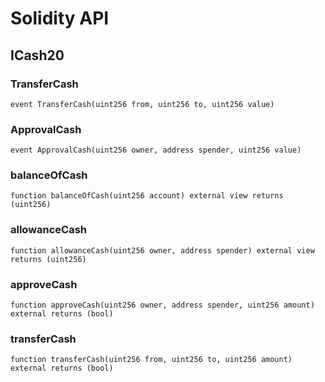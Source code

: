 # Solidity API

## ICash20

### TransferCash

```solidity
event TransferCash(uint256 from, uint256 to, uint256 value)
```

### ApprovalCash

```solidity
event ApprovalCash(uint256 owner, address spender, uint256 value)
```

### balanceOfCash

```solidity
function balanceOfCash(uint256 account) external view returns (uint256)
```

### allowanceCash

```solidity
function allowanceCash(uint256 owner, address spender) external view returns (uint256)
```

### approveCash

```solidity
function approveCash(uint256 owner, address spender, uint256 amount) external returns (bool)
```

### transferCash

```solidity
function transferCash(uint256 from, uint256 to, uint256 amount) external returns (bool)
```


